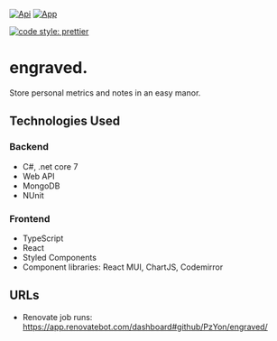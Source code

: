 [![Api](https://github.com/PzYon/engraved/actions/workflows/api.yml/badge.svg)](https://github.com/PzYon/engraved/actions/workflows/api.yml)
[![App](https://github.com/PzYon/engraved/actions/workflows/app.yml/badge.svg)](https://github.com/PzYon/engraved/actions/workflows/app.yml)

[![code style: prettier](https://img.shields.io/badge/code_style-prettier-ff69b4.svg?style=flat-square)](https://github.com/prettier/prettier)

# engraved.

Store personal metrics and notes in an easy manor.

## Technologies Used

### Backend

- C#, .net core 7
- Web API
- MongoDB
- NUnit

### Frontend

- TypeScript
- React
- Styled Components
- Component libraries: React MUI, ChartJS, Codemirror

## URLs

- Renovate job runs: https://app.renovatebot.com/dashboard#github/PzYon/engraved/
